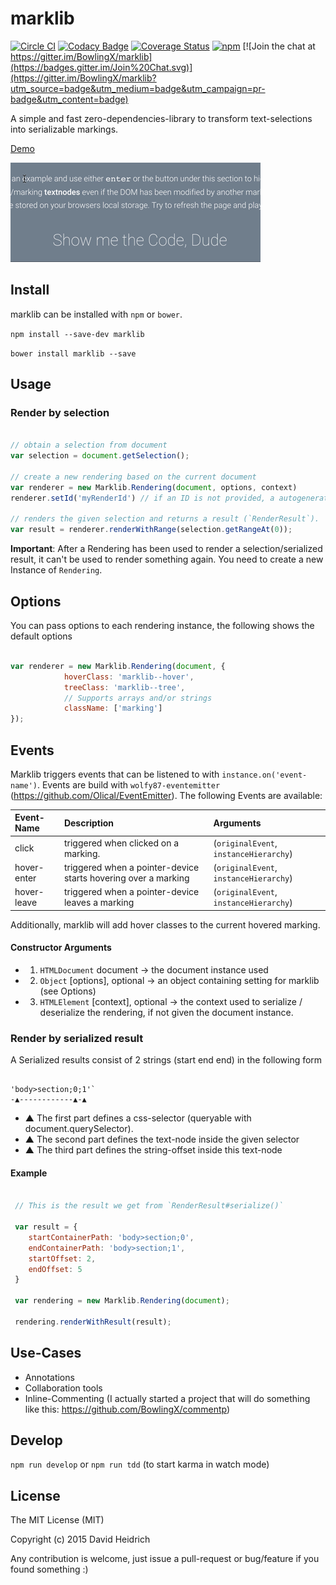 # marklib

[![Circle CI](https://circleci.com/gh/BowlingX/marklib.svg?style=svg)](https://circleci.com/gh/BowlingX/marklib)
[![Codacy Badge](https://www.codacy.com/project/badge/d31afc00c2f04ba2848f3991d6b17e47)](https://www.codacy.com/app/billing/marklib)
[![Coverage Status](https://coveralls.io/repos/BowlingX/marklib/badge.svg?branch=master)](https://coveralls.io/r/BowlingX/marklib?branch=master)
[![npm](https://img.shields.io/npm/v/marklib.svg?style=flat-square)](https://www.npmjs.com/package/marklib)
[![Join the chat at https://gitter.im/BowlingX/marklib](https://badges.gitter.im/Join%20Chat.svg)](https://gitter.im/BowlingX/marklib?utm_source=badge&utm_medium=badge&utm_campaign=pr-badge&utm_content=badge)

A simple and fast zero-dependencies-library to transform text-selections into serializable markings.

[Demo](http://bowlingx.github.io/marklib/)

![Demo-Gif](https://raw.githubusercontent.com/BowlingX/marklib/master/marklib.gif)

## Install

marklib can be installed with `npm` or `bower`.

`npm install --save-dev marklib`

`bower install marklib --save`

## Usage

### Render by selection

``` javascript

// obtain a selection from document
var selection = document.getSelection();

// create a new rendering based on the current document
var renderer = new Marklib.Rendering(document, options, context)
renderer.setId('myRenderId') // if an ID is not provided, a autogenerated one will be used

// renders the given selection and returns a result (`RenderResult`).
var result = renderer.renderWithRange(selection.getRangeAt(0));

```

**Important**: After a Rendering has been used to render a selection/serialized result, 
it can't be used to render something again. You need to create a new Instance of `Rendering`.

## Options

You can pass options to each rendering instance, the following shows the default options

```javascript

var renderer = new Marklib.Rendering(document, {
            hoverClass: 'marklib--hover',
            treeClass: 'marklib--tree',
            // Supports arrays and/or strings
            className: ['marking']
});

```

## Events

Marklib triggers events that can be listened to with `instance.on('event-name')`. Events are build with 
`wolfy87-eventemitter` (https://github.com/Olical/EventEmitter). The following Events are available:

| Event-Name    | Description | Arguments |
| :------------- |:-------------|:-------------|
| click         | triggered when clicked on a marking.  | (`originalEvent`, `instanceHierarchy`)
| hover-enter   | triggered when a pointer-device starts hovering over a marking      | (`originalEvent`, `instanceHierarchy`)
| hover-leave   | triggered when a pointer-device leaves a marking                    | (`originalEvent`, `instanceHierarchy`)

Additionally, marklib will add hover classes to the current hovered marking.

#### Constructor Arguments

- 1) `HTMLDocument` document -> the document instance used
- 2) `Object` [options], optional -> an object containing setting for marklib (see Options)
- 3) `HTMLElement` [context], optional -> 
    the context used to serialize / deserialize the rendering, if not given the document instance.


### Render by serialized result

A Serialized results consist of 2 strings (start end end) in the following form

```

'body>section;0;1'`
-▲------------▲-▲ 

```

- ▲ The first part defines a css-selector (queryable with document.querySelector).
- ▲ The second part defines the text-node inside the given selector
- ▲ The third part defines the string-offset inside this text-node

#### Example

``` javascript

 // This is the result we get from `RenderResult#serialize()`
 
 var result = {
    startContainerPath: 'body>section;0',
    endContainerPath: 'body>section;1',
    startOffset: 2,
    endOffset: 5
 }

 var rendering = new Marklib.Rendering(document);
 
 rendering.renderWithResult(result);

```

## Use-Cases

- Annotations
- Collaboration tools
- Inline-Commenting (I actually started a project that will do something like this: https://github.com/BowlingX/commentp)

## Develop

`npm run develop` or `npm run tdd` (to start karma in watch mode)

## License

The MIT License (MIT)

Copyright (c) 2015 David Heidrich

Any contribution is welcome, just issue a pull-request or bug/feature if you found something :)

